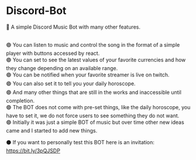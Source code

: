 # Discord-Bot


🔵 A simple Discord Music Bot with many other features.<br><br>

🟣 You can listen to music and control the song in the format of a simple player with buttons accessed by react.<br>
🟣 You can set to see the latest values of your favorite currencies and how they change depending on an available range.<br>
🟣 You can be notified when your favorite streamer is live on twitch.<br>
🟣 You can also set it to tell you your daily horoscope.<br>
🟣 And many other things that are still in the works and inaccessible until completion.<br>
🟣 The BOT does not come with pre-set things, like the daily horoscope, you have to set it, we do not force users to see something they do not want.<br>
🟣 Initially it was just a simple BOT of music but over time other new ideas came and I started to add new things.<br>

⚫ If you want to personally test this BOT here is an invitation: https://bit.ly/3pQJSDP
